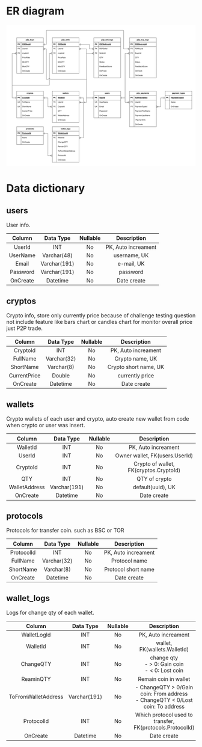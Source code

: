 # ER diagram
![er_diagram](https://github.com/MeRrai333/express_be_p2p_crypto_simulation_api/blob/main/Diagram/ER_diagram.svg?raw=true)

# Data dictionary
## users
User info.
  
| Column | Data Type | Nullable | Description |
| :---:  | :---:     | :---:	| :---:	      |
| UserId | INT   | No	| PK, Auto increament |
| UserName | Varchar(48)   | No	| username, UK |
| Email | Varchar(191) | No | e-mail, UK |
| Password | Varchar(191) | No | password |
| OnCreate | Datetime | No | Date create |

## cryptos
Crypto info, store only currently price because of challenge testing question not include feature like bars chart or candles chart for monitor overall price just P2P trade.

| Column | Data Type | Nullable | Description |
| :---: | :---: | :---:	| :---:	|
| CryptoId | INT | No | PK, Auto increament |
| FullName | Varchar(32) | No | Crypto name, UK |
| ShortName | Varchar(8) | No | Crypto short name, UK |
| CurrentPrice | Double | No | currently price |
| OnCreate | Datetime | No | Date create |

## wallets
Crypto wallets of each user and crypto, auto create new wallet from code when crypto or user was insert.

| Column | Data Type | Nullable | Description |
| :---: | :---: | :---:	| :---:	|
| WalletId | INT | No | PK, Auto increament |
| UserId | INT | No | Owner wallet, FK(users.UserId) |
| CryptoId | INT | No | Crypto of wallet, FK(cryptos.CryptoId) |
| QTY | INT | No | QTY of crypto |
| WalletAddress | Varchar(191) | No | default(uuid), UK |
| OnCreate | Datetime | No | Date create |

## protocols
Protocols for transfer coin. such as BSC or TOR

| Column | Data Type | Nullable | Description |
| :---: | :---: | :---:	| :---:	|
| ProtocolId | INT | No | PK, Auto increament |
| FullName | Varchar(32) | No | Protocol name |
| ShortName | Varchar(8) | No | Protocol short name |
| OnCreate | Datetime | No | Date create |

## wallet_logs
Logs for change qty of each wallet.

| Column | Data Type | Nullable | Description |
| :---: | :---: | :---:	| :---:	|
| WalletLogId | INT | No | PK, Auto increament |
| WalletId | INT | No | wallet, FK(wallets.WalletId) |
| ChangeQTY | INT | No | change qty<br>- > 0: Gain coin<br>- < 0: Lost coin |
| ReaminQTY | INT | No | Remain coin in wallet |
| ToFromWalletAddress | Varchar(191) | No | - ChangeQTY > 0/Gain coin: From address<br>- ChangeQTY < 0/Lost coin: To address |
| ProtocolId | INT | No | Which protocol used to transfer, FK(protocols.ProtocolId) |
| OnCreate | Datetime | No | Date create |
